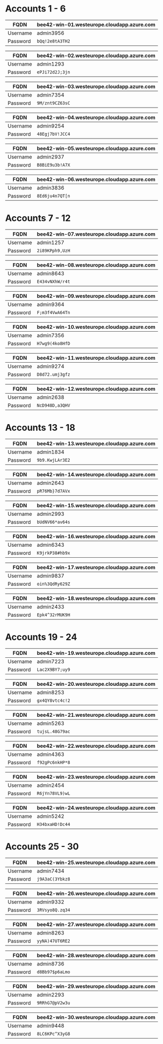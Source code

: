 # Accounts 1 - 6

| FQDN | bee42-win-01.westeurope.cloudapp.azure.com |
|-|-|
| Username | admin3956 |
| Password | `bQq!2e8tA3TH2` |

| FQDN | bee42-win-02.westeurope.cloudapp.azure.com |
|-|-|
| Username | admin1293 |
| Password | `ePJi72d2J;3jn` |

| FQDN | bee42-win-03.westeurope.cloudapp.azure.com   |
|-|-|
| Username | admin7354 |
| Password | `9M/znt9CZ63sC` |

| FQDN | bee42-win-04.westeurope.cloudapp.azure.com   |
|-|-|
| Username | admin9254 |
| Password | `48Egj7bV!JCC4` |

| FQDN | bee42-win-05.westeurope.cloudapp.azure.com   |
|-|-|
| Username | admin2937 |
| Password | `B8BiE9u3b!A7X` |

| FQDN | bee42-win-06.westeurope.cloudapp.azure.com   |
|-|-|
| Username | admin3836 |
| Password | `8Ed6ju4n7QT[n` |

# Accounts 7 - 12

| FQDN | bee42-win-07.westeurope.cloudapp.azure.com   |
|-|-|
| Username | admin1257 |
| Password | `2i89KPph9,UzH` |

| FQDN | bee42-win-08.westeurope.cloudapp.azure.com   |
|-|-|
| Username | admin8643 |
| Password | `E434vNXhW/r4t` |

| FQDN | bee42-win-09.westeurope.cloudapp.azure.com   |
|-|-|
| Username | admin9364 |
| Password | `F;m3f4VwA64Tn` |

| FQDN | bee42-win-10.westeurope.cloudapp.azure.com   |
|-|-|
| Username | admin7356 |
| Password | `H7wg9(4ko8HfD` |

| FQDN | bee42-win-11.westeurope.cloudapp.azure.com   |
|-|-|
| Username | admin9274 |
| Password | `D8d72.umj3gfz` |

| FQDN | bee42-win-12.westeurope.cloudapp.azure.com   |
|-|-|
| Username | admin2638 |
| Password | `NcD948D,a3QHV` |

# Accounts 13 - 18

| FQDN | bee42-win-13.westeurope.cloudapp.azure.com   |
|-|-|
| Username | admin1834 |
| Password | `9b9.KwjLAr3E2` |

| FQDN | bee42-win-14.westeurope.cloudapp.azure.com   |
|-|-|
| Username | admin2643 |
| Password | `pR76Mb}7d7AVx` |

| FQDN | bee42-win-15.westeurope.cloudapp.azure.com   |
|-|-|
| Username | admin2993 |
| Password | `bUdNV66*av64s` |

| FQDN | bee42-win-16.westeurope.cloudapp.azure.com   |
|-|-|
| Username | admin6343 |
| Password | `K9jrkP38#hb9x` |

| FQDN | bee42-win-17.westeurope.cloudapp.azure.com   |
|-|-|
| Username | admin9837 |
| Password | `oin%3QdRy629Z` |

| FQDN | bee42-win-18.westeurope.cloudapp.azure.com   |
|-|-|
| Username | admin2433 |
| Password | `Epk4^32rMUK9H` |

# Accounts 19 - 24

| FQDN | bee42-win-19.westeurope.cloudapp.azure.com   |
|-|-|
| Username | admin7223 |
| Password | `Lac2X9BY7;uy9` |

| FQDN | bee42-win-20.westeurope.cloudapp.azure.com   |
|-|-|
| Username | admin8253 |
| Password | `gx4QY8vtc4c!2` |

| FQDN | bee42-win-21.westeurope.cloudapp.azure.com   |
|-|-|
| Username | admin5263 |
| Password | `tujsL.48G79ac` |

| FQDN | bee42-win-22.westeurope.cloudapp.azure.com   |
|-|-|
| Username | admin4363 |
| Password | `f92gPc6nkHP*8` |

| FQDN | bee42-win-23.westeurope.cloudapp.azure.com   |
|-|-|
| Username | admin2454 |
| Password | `R6jYn78VL9)wL` |

| FQDN | bee42-win-24.westeurope.cloudapp.azure.com   |
|-|-|
| Username | admin5242 |
| Password | `H34bxaHD!Dc44` |

# Accounts 25 - 30

| FQDN | bee42-win-25.westeurope.cloudapp.azure.com   |
|-|-|
| Username | admin7434 |
| Password | `j9A3aC(3Ybkz8` |

| FQDN | bee42-win-26.westeurope.cloudapp.azure.com   |
|-|-|
| Username | admin9332 |
| Password | `3RVsyo8Q.zq34` |

| FQDN | bee42-win-27.westeurope.cloudapp.azure.com   |
|-|-|
| Username | admin8263 |
| Password | `yyNA)47UT6RE2` |

| FQDN | bee42-win-28.westeurope.cloudapp.azure.com   |
|-|-|
| Username | admin8736 |
| Password | `d8Bb97$p6aLmo` |

| FQDN | bee42-win-29.westeurope.cloudapp.azure.com   |
|-|-|
| Username | admin2293 |
| Password | `9RRhG7@pV2w3u` |

| FQDN | bee42-win-30.westeurope.cloudapp.azure.com   |
|-|-|
| Username | admin9448 |
| Password | `8LC6KPc^X3yG8` |

